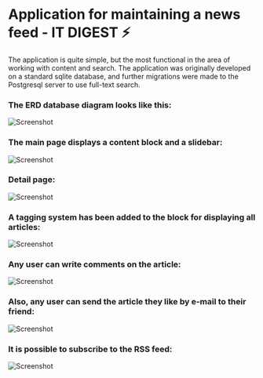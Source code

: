 # Application for maintaining a news feed - IT DIGEST ⚡
The application is quite simple, but the most functional in the area of working with content and search.
The application was originally developed on a standard sqlite database, and further migrations were made to the Postgresql server to use full-text search.
### The ERD database diagram looks like this:
![Screenshot](https://github.com/DmitryZZZZZZ/Profiles/blob/master/media/images/ERD_pages.png)
### The main page displays a content block and a slidebar:
![Screenshot](https://github.com/DmitryZZZZZZ/Profiles/blob/master/media/images/main_page.jpg)
### Detail page:
![Screenshot](https://github.com/DmitryZZZZZZ/Profiles/blob/master/media/images/detail_page.jpg)
### A tagging system has been added to the block for displaying all articles:
![Screenshot](https://github.com/DmitryZZZZZZ/Profiles/blob/master/media/images/tag_system.jpg)
### Any user can write comments on the article:
![Screenshot](https://github.com/DmitryZZZZZZ/Profiles/blob/master/media/images/comments.jpg)
### Also, any user can send the article they like by e-mail to their friend:
![Screenshot](https://github.com/DmitryZZZZZZ/Profiles/blob/master/media/images/email.jpg)
### It is possible to subscribe to the RSS feed:
![Screenshot](https://github.com/DmitryZZZZZZ/Profiles/blob/master/media/images/%D0%A1%D0%BD%D0%B8%D0%BC%D0%BE%D0%BA%2018.06.2023%20%D0%B2%C2%A013.37.jpeg)

